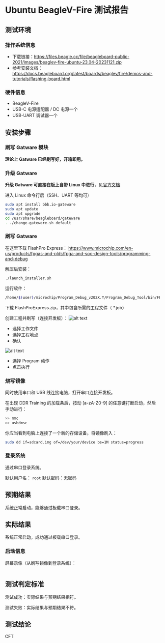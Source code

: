 # Ubuntu BeagleV-Fire 测试报告

## 测试环境

### 操作系统信息

- 下载链接：https://files.beagle.cc/file/beagleboard-public-2021/images/beaglev-fire-ubuntu-23.04-20231121.zip
- 参考安装文档：https://docs.beagleboard.org/latest/boards/beaglev/fire/demos-and-tutorials/flashing-board.html

### 硬件信息

- BeagleV-Fire
- USB-C 电源适配器 / DC 电源一个
- USB-UART 调试器一个

## 安装步骤

### 刷写 Gatware 模块

**理论上 Gatware 已经刷写好，开箱即用。**

### 升级 Gatware

**升级 Gatware 可直接在板上自带 Linux 中进行**，见[官方文档](https://docs.beagleboard.org/latest/boards/beaglev/fire/demos-and-tutorials/gateware/upgrade-gateware.html)

进入 Linux 命令行后（SSH、UART 等均可）
```bash
sudo apt install bbb.io-gateware
sudo apt update
sudo apt upgrade
cd /usr/share/beagleboard/gateware
. ./change-gateware.sh default
```

### 刷写 Gatware

在这里下载 FlashPro Express：
https://www.microchip.com/en-us/products/fpgas-and-plds/fpga-and-soc-design-tools/programming-and-debug

解压后安装：
```bash
./launch_installer.sh
```

运行软件：
```bash
/home/$(user)/microchip/Program_Debug_v202X.Y/Program_Debug_Tool/bin/FPExpress
```

下载 FlashProExpress.zip，其中包含所需的工程文件（ *.job）

创建工程并刷写（连接开发板）：
![alt text](image.png)
- 选择工作文件
- 选择工程地点
- 确认

![alt text](image-1.png)
- 选择 Program 动作
- 点击执行

### 烧写镜像

同时使用串口和 USB 线连接电脑，打开串口连接开发板。

在出现 DDR Training 的加载条后，按动 \[a-zA-Z0-9\] 的任意键打断启动，然后手动进行：
```bash
>> mmc
>> usbdmsc
```

你应当看到电脑上连接了一个新的存储设备。将镜像刷入：
```bash
sudo dd if=sdcard.img of=/dev/your/device bs=1M status=progress
```

### 登录系统

通过串口登录系统。

默认用户名： `root`
默认密码：无密码

## 预期结果

系统正常启动，能够通过板载串口登录。

## 实际结果

系统正常启动，成功通过板载串口登录。

### 启动信息

屏幕录像（从刷写镜像到登录系统）：


```log

```


## 测试判定标准

测试成功：实际结果与预期结果相符。

测试失败：实际结果与预期结果不符。

## 测试结论

CFT
